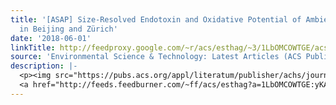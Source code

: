 ```yaml
---
title: '[ASAP] Size-Resolved Endotoxin and Oxidative Potential of Ambient Particles
  in Beijing and Zürich'
date: '2018-06-01'
linkTitle: http://feedproxy.google.com/~r/acs/esthag/~3/1LbOMCOWTGE/acs.est.8b01167
source: 'Environmental Science & Technology: Latest Articles (ACS Publications)'
description: |-
  <p><img src="https://pubs.acs.org/appl/literatum/publisher/achs/journals/content/esthag/0/esthag.ahead-of-print/acs.est.8b01167/20180601/images/medium/es-2018-01167w_0006.gif" alt="TOC Graphic"/></p><div><cite>Environmental Science & Technology</cite></div><div>DOI: 10.1021/acs.est.8b01167</div><div class="feedflare">
  <a href="http://feeds.feedburner.com/~ff/acs/esthag?a=1LbOMCOWTGE:yKApgrr-W0o:yIl2AUoC8zA"><img src="http://feeds.feedburner.com/~ff/acs/esthag?d=yIl2AUoC8zA" border="0"></img></a>
---
```

